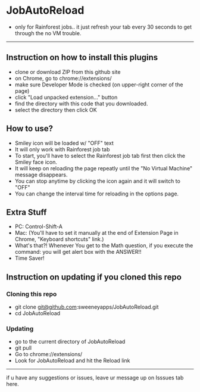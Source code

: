 # JobAutoReload
- only for Rainforest jobs..  it just refresh your tab every 30 seconds to get through the no VM trouble.

---------------------
## Instruction on how to install this plugins

- clone or download ZIP from this github site
- on Chrome, go to chrome://extensions/
- make sure Developer Mode is checked (on upper-right corner of the page)
- click "Load unpacked extension..." button
- find the directory with this code that you downloaded.
- select the directory then click OK


## How to use?

- Smiley icon will be loaded w/ "OFF" text
- It will only work with Rainforest job tab
- To start, you'll have to select the Rainforest job tab first then click the Smiley face icon.
- It will keep on reloading the page repeatly until the "No Virtual Machine" message disappears.
- You can stop anytime by clicking the icon again and it will switch to "OFF"
- You can change the interval time for reloading in the options page.

## Extra Stuff

- PC: Control-Shift-A
- Mac: (You'll have to set it manually at the end of Extension Page in Chrome, "Keyboard shortcuts" link.)
- What's that?!  Whenever You get to the Math question, if you execute the command: you will get alert box with the ANSWER!!
- Time Saver!

## Instruction on updating if you cloned this repo

### Cloning this repo
- git clone git@github.com:sweeneyapps/JobAutoReload.git
- cd JobAutoReload

### Updating
- go to the current directory of JobAutoReload
- git pull
- Go to chrome://extensions/
- Look for JobAutoReload and hit the Reload link


---------------------

if u have any suggestions or issues,  leave ur message up on Isssues tab here.
